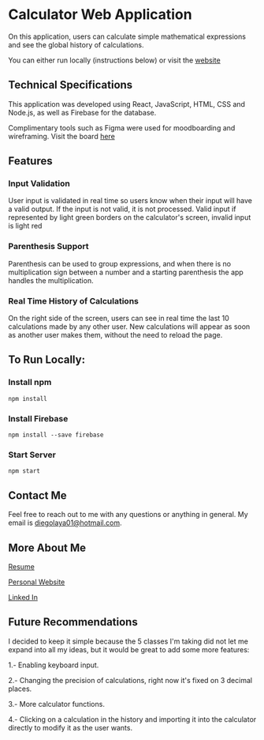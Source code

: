 # Calculator Web Application

On this application, users can calculate simple mathematical expressions and see the global history of calculations.

You can either run locally (instructions below) or visit the [website](https://diegolayar.github.io/Calculator/)

## Technical Specifications

This application was developed using React, JavaScript, HTML, CSS and Node.js, as well as Firebase for the database.

Complimentary tools such as Figma were used for moodboarding and wireframing. Visit the board [here](https://www.figma.com/file/8AqZwNSc52ewi4pV6MjH8a/Untitled?node-id=0%3A1)

## Features

### Input Validation

User input is  validated in real time so users know when their input will have a valid output. If the input is not valid,
it is not processed. Valid input if represented by light green borders on the calculator's screen, invalid input is light red

### Parenthesis Support

Parenthesis can be used to group expressions, and when there is no multiplication sign between a number and a starting parenthesis
the app handles the  multiplication.

### Real Time History of Calculations

On the right side of the screen, users can see in real time the last 10 calculations made by any other user. New calculations will appear as soon as another user makes them, without the need to reload the page.

## To Run Locally:

### Install npm

`npm install`

### Install Firebase

`npm install --save firebase`

### Start Server

`npm start`

## Contact Me

Feel free to reach out to me with any questions or anything in general. My email is diegolaya01@hotmail.com.

## More About Me

[Resume](https://drive.google.com/file/d/1kQjquwLIXNx8Rer66bfbvKu32DQtMBzn/view)

[Personal Website](https://diegolaya.dev/)

[Linked In](https://www.linkedin.com/in/diego-laya-b011b11a1/)

## Future Recommendations

I decided to keep it simple because the 5 classes I'm taking did not let me expand into all my ideas, but it would be great to add
some more features:

1.- Enabling keyboard input.

2.- Changing the precision of calculations, right now it's fixed on 3 decimal places.

3.- More calculator functions.

4.- Clicking on a calculation in the history and importing it into the calculator directly to
modify it as the user wants.

